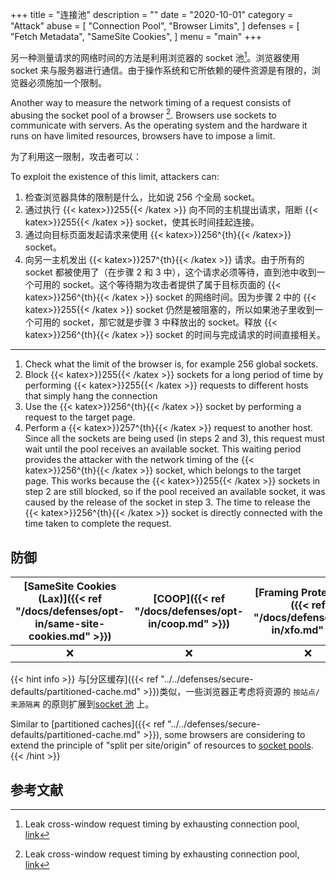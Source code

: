 +++
title = "连接池"
description = ""
date = "2020-10-01"
category = "Attack"
abuse = [
    "Connection Pool",
    "Browser Limits",
]
defenses = [
    "Fetch Metadata",
    "SameSite Cookies",
]
menu = "main"
+++

另一种测量请求的网络时间的方法是利用浏览器的 socket 池[^1]。浏览器使用 socket 来与服务器进行通信。由于操作系统和它所依赖的硬件资源是有限的，浏览器必须施加一个限制。

Another way to measure the network timing of a request consists of abusing the socket pool of a browser [^1]. Browsers use sockets to communicate with servers. As the operating system and the hardware it runs on have limited resources, browsers have to impose a limit.

为了利用这一限制，攻击者可以：

To exploit the existence of this limit, attackers can:

1. 检查浏览器具体的限制是什么，比如说 256 个全局 socket。
2. 通过执行 {{< katex>}}255{{< /katex >}} 向不同的主机提出请求，阻断 {{< katex>}}255{{< /katex >}} socket，使其长时间挂起连接。
3. 通过向目标页面发起请求来使用 {{< katex>}}256^{th}{{< /katex>}} socket。
4. 向另一主机发出 {{< katex>}}257^{th}{{< /katex >}} 请求。由于所有的 socket 都被使用了（在步骤 2 和 3 中），这个请求必须等待，直到池中收到一个可用的 socket。这个等待期为攻击者提供了属于目标页面的 {{< katex>}}256^{th}{{< /katex >}} socket 的网络时间。因为步骤 2 中的 {{< katex>}}255{{< /katex >}} socket 仍然是被阻塞的，所以如果池子里收到一个可用的 socket，那它就是步骤 3 中释放出的 socket。释放 {{< katex>}}256^{th}{{< /katex >}} socket 的时间与完成请求的时间直接相关。
---
1. Check what the limit of the browser is, for example 256 global sockets.
2. Block {{< katex>}}255{{< /katex >}} sockets for a long period of time by performing {{< katex>}}255{{< /katex >}} requests to different hosts that simply hang the connection
3. Use the {{< katex>}}256^{th}{{< /katex >}} socket by performing a request to the target page.
4. Perform a {{< katex>}}257^{th}{{< /katex >}} request to another host. Since all the sockets are being used (in steps 2 and 3), this request must wait until the pool receives an available socket. This waiting period provides the attacker with the network timing of the {{< katex>}}256^{th}{{< /katex >}} socket, which belongs to the target page. This works because the {{< katex>}}255{{< /katex >}} sockets in step 2 are still blocked, so if the pool received an available socket, it was caused by the release of the socket in step 3. The time to release the {{< katex>}}256^{th}{{< /katex >}} socket is directly connected with the time taken to complete the request.

## 防御

| [SameSite Cookies (Lax)]({{< ref "/docs/defenses/opt-in/same-site-cookies.md" >}}) | [COOP]({{< ref "/docs/defenses/opt-in/coop.md" >}}) | [Framing Protections]({{< ref "/docs/defenses/opt-in/xfo.md" >}}) | [Isolation Policies]({{< ref "/docs/defenses/isolation-policies" >}}) |
| :--------------------------------------------------------------------------------: | :-------------------------------------------------: | :---------------------------------------------------------------: | :-------------------------------------------------------------------: |
|                                         ❌                                          |                          ❌                          |                                 ❌                                 |                                   ❌                                   |


{{< hint info >}}
与[分区缓存]({{< ref "../../defenses/secure-defaults/partitioned-cache.md" >}})类似，一些浏览器正考虑将资源的 `按站点/来源隔离` 的原则扩展到[socket 池](https://bugzilla.mozilla.org/show_bug.cgi?id=1572544) 上。

Similar to [partitioned caches]({{< ref "../../defenses/secure-defaults/partitioned-cache.md" >}}), some browsers are considering to extend the principle of "split per site/origin" of resources to [socket pools](https://bugzilla.mozilla.org/show_bug.cgi?id=1572544).
{{< /hint >}}

## 参考文献

[^1]: Leak cross-window request timing by exhausting connection pool, [link](https://bugs.chromium.org/p/chromium/issues/detail?id=843157)
